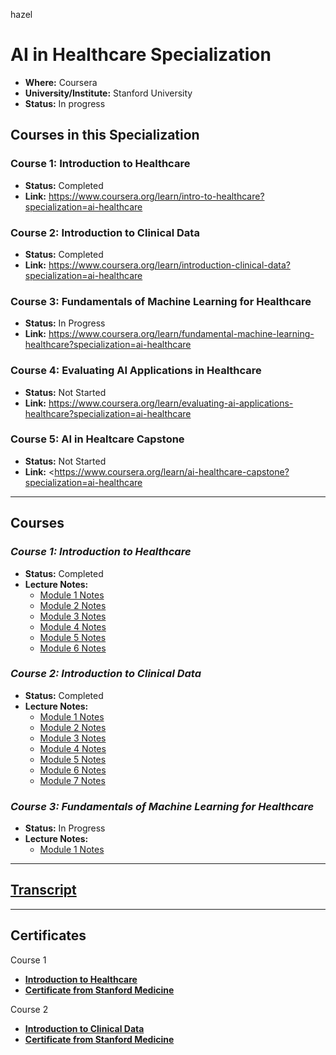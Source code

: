 hazel

# AI in Healthcare Specialization

*   **Where:** Coursera
*   **University/Institute:** Stanford University
*   **Status:** In progress

## Courses in this Specialization

### **Course 1: Introduction to Healthcare**

*   **Status:** Completed
*   **Link:** https://www.coursera.org/learn/intro-to-healthcare?specialization=ai-healthcare

### **Course 2: Introduction to Clinical Data**

*   **Status:** Completed
*   **Link:** https://www.coursera.org/learn/introduction-clinical-data?specialization=ai-healthcare

### **Course 3: Fundamentals of Machine Learning for Healthcare**

*   **Status:** In Progress
*   **Link:** https://www.coursera.org/learn/fundamental-machine-learning-healthcare?specialization=ai-healthcare

### **Course 4: Evaluating AI Applications in Healthcare**

*   **Status:** Not Started
*   **Link:** https://www.coursera.org/learn/evaluating-ai-applications-healthcare?specialization=ai-healthcare

### **Course 5: AI in Healtcare Capstone**

*   **Status:** Not Started
*   **Link:** \<https://www.coursera.org/learn/ai-healthcare-capstone?specialization=ai-healthcare

---

## Courses

### _**Course 1: Introduction to Healthcare**_

*   **Status:** Completed
*   **Lecture Notes:**
    *   [Module 1 Notes](/L1/Week1.md)
    *   [Module 2 Notes](/L1/Week2.md)
    *   [Module 3 Notes](/L1/Week3.md)
    *   [Module 4 Notes](/L1/Week4.md)
    *   [Module 5 Notes](/L1/Week5.md)
    *   [Module 6 Notes](/L1/Week6.md)

### _**Course 2: Introduction to Clinical Data**_

*   **Status:** Completed
*   **Lecture Notes:**
    *   [Module 1 Notes](/L2/W1/lecture_note.ipynb)
    *   [Module 2 Notes](/L2/W2/lecture_note.ipynb)
    *   [Module 3 Notes](/L2/W3/lecture_note.ipynb)
    *   [Module 4 Notes](/L2/W4/lecture_note.ipynb)
    *   [Module 5 Notes](/L2/W5/lecture_note.ipynb)
    *   [Module 6 Notes](/L2/W6/lecture_note.ipynb)
    *   [Module 7 Notes](/L2/W7/lecture_note.ipynb)

### _**Course 3: Fundamentals of Machine Learning for Healthcare**_

*   **Status:** In Progress
*   **Lecture Notes:**
    *   [Module 1 Notes](/L3/W1/lecture_note.ipynb)

---

## [Transcript](/transcript.pdf)

---

## Certificates

Course 1

*   [**Introduction to Healthcare**](https://coursera.org/share/214c6648c717d5dd09f4ca54690733f2)
*   [**Certificate from Stanford Medicine**](https://stanford.cloud-cme.com/TranscriptPopUp.aspx?UserID=390919&CECreditsPKey=1060862&Certificate=1)

Course 2

*   [**Introduction to Clinical Data**](https://coursera.org/share/30f8623691c56bdf20e33848ce24bc4b)
*   [**Certificate from Stanford Medicine**](https://stanford.cloud-cme.com/TranscriptPopUp.aspx?UserID=390919&CECreditsPKey=1075033&Certificate=1)
